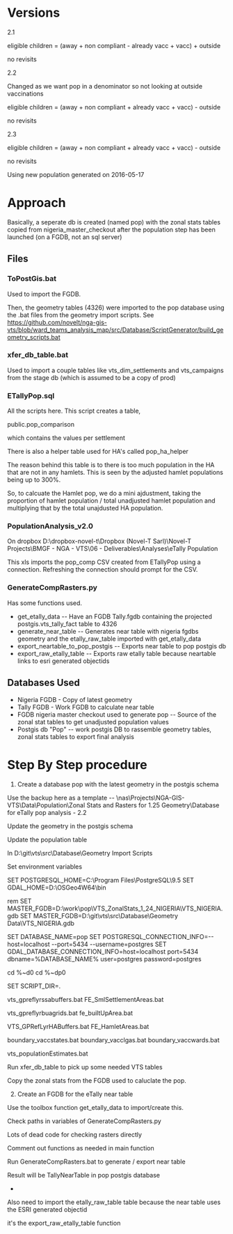 # Versions

2.1

eligible children  = (away + non compliant - already vacc + vacc) + outside

no revisits

2.2 

Changed as we want pop in a denominator so not looking at outside vaccinations

eligible children = (away + non compliant + already vacc + vacc) - outside

no revisits

2.3 

eligible children = (away + non compliant + already vacc + vacc) - outside

no revisits

Using new population generated on 2016-05-17


# Approach


Basically, a seperate db is created (named pop) with the zonal stats tables copied from nigeria_master_checkout after the population step has been launched (on a FGDB, not an sql server)

## Files

### ToPostGis.bat 

Used to import the FGDB.

Then, the geometry tables (4326) were imported to the pop database using the <Geom>.bat files from the geometry import scripts.  See https://github.com/novelt/nga-gis-vts/blob/ward_teams_analysis_map/src/Database/ScriptGenerator/build_geometry_scripts.bat

### xfer_db_table.bat

Used to import a couple tables like vts_dim_settlements and vts_campaigns from the stage db (which is assumed to be a copy of prod)

### ETallyPop.sql

All the scripts here.  This script creates a table,

public.pop_comparison

which contains the values per settlement

There is also a helper table used for HA's called pop_ha_helper

The reason behind this table is to there is too much population in the HA that are not in any hamlets.  This is seen by the adjusted hamlet populations being up to 300%.

So, to calcuate the Hamlet pop, we do a mini ajdustment, taking the proportion of hamlet population / total unadjusted hamlet population and multiplying that by the total unajdusted HA population.

### PopulationAnalysis_v2.0

On dropbox D:\dropbox-novel-t\Dropbox (Novel-T Sarl)\Novel-T Projects\BMGF - NGA - VTS\06 - Deliverables\Analyses\eTally Population

This xls imports the pop_comp CSV created from ETallyPop using a connection.  Refreshing the connection should prompt for the CSV.

### GenerateCompRasters.py

Has some functions used.

* get_etally_data -- Have an FGDB Tally.fgdb containing the projected postgis.vts_tally_fact table to 4326
* generate_near_table -- Generates near table with nigeria fgdbs geometry and the etally_raw_table imported with get_etally_data
* export_neartable_to_pop_postgis -- Exports near table to pop postgis db
* export_raw_etally_table -- Exports raw etally table because neartable links to esri generated objectids


## Databases Used

* Nigeria FGDB - Copy of latest geometry
* Tally FGDB - Work FGDB to calculate near table
* FGDB nigeria master checkout used to generate pop -- Source of the zonal stat tables to get unadjusted population values
* Postgis db "Pop" -- work postgis DB to rassemble geometry tables, zonal stats tables to export final analysis


# Step By Step procedure

1. Create a database pop with the latest geometry in the postgis schema 

Use the backup here as a template -- \\nas\Projects\NGA-GIS-VTS\Data\Population\Zonal Stats and Rasters for 1.25 Geometry\Database for eTally pop analysis - 2.2

Update the geometry in the postgis schema 

Update the population table 

In 
D:\git\vts\src\Database\Geometry Import Scripts

Set environment variables

SET POSTGRESQL_HOME=C:\Program Files\PostgreSQL\9.5
SET GDAL_HOME=D:\OSGeo4W64\bin

rem SET MASTER_FGDB=D:\work\pop\VTS_ZonalStats_1_24_NIGERIA\VTS_NIGERIA.gdb
SET MASTER_FGDB=D:\git\vts\src\Database\Geometry Data\VTS_NIGERIA.gdb

SET DATABASE_NAME=pop
SET POSTGRESQL_CONNECTION_INFO=--host=localhost --port=5434 --username=postgres
SET GDAL_DATABASE_CONNECTION_INFO=host=localhost port=5434 dbname=%DATABASE_NAME% user=postgres password=postgres


cd %~d0
cd %~dp0

SET SCRIPT_DIR=.



vts_gpreflyrssabuffers.bat 
FE_SmlSettlementAreas.bat 

vts_gpreflyrbuagrids.bat 
fe_builtUpArea.bat 

VTS_GPRefLyrHABuffers.bat 
FE_HamletAreas.bat 

boundary_vaccstates.bat
boundary_vacclgas.bat 
boundary_vaccwards.bat

vts_populationEstimates.bat 

Run xfer_db_table to pick up some needed VTS tables 


Copy the zonal stats from the FGDB used to caluclate the pop.

2. Create an FGDB for the eTally near table 

Use the toolbox function get_etally_data to import/create this.  

Check paths in variables of GenerateCompRasters.py 

Lots of dead code for checking rasters directly

Comment out functions as needed in main function 

Run GenerateCompRasters.bat to generate / export near table 

Result will be TallyNearTable in pop postgis database

* 

Also need to import the etally_raw_table table because the near table uses the ESRI generated objectid 

it's the export_raw_etally_table function 
